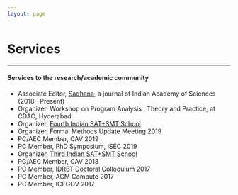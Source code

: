 ```yaml
---
layout: page
---
```



# Services


---



#### Services to the research/academic community


* Associate Editor, [Sadhana](https://www.ias.ac.in/sadhana/), a journal of Indian Academy of Sciences (2018--Present)
* Organizer, Workshop on Program Analysis : Theory and Practice, at CDAC, Hyderabad
* Organizer, [Fourth Indian SAT+SMT School](https://sat-smt.in)
* Organizer, Formal Methods Update Meeting 2019
* PC/AEC Member, CAV 2019
* PC Member, PhD Symposium, ISEC 2019
* Organizer, [Third Indian SAT+SMT School](https://sat-smt-ws.gitlab.io/2018/)
* PC/AEC Member, CAV 2018
* PC Member, IDRBT Doctoral Colloquium 2017
* PC Member, ACM Compute 2017
* PC Member, ICEGOV 2017


